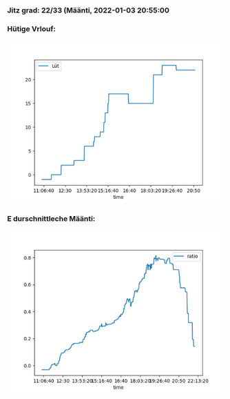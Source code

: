 ### Jitz grad: 22/33 (Määnti, 2022-01-03 20:55:00

### Hütige Vrlouf:
![Graph](Today.png)

### E durschnittleche Määnti:
![Graph](Määnti.png)